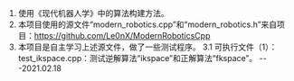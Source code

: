 1. 使用《现代机器人学》中的算法构建方法。
2. 本项目使用的源文件“modern_robotics.cpp”和“modern_robotics.h”来自项目：https://github.com/Le0nX/ModernRoboticsCpp
3. 本项目是自主学习上述源文件，做了一些测试程序。
3.1 可执行文件（1）：test_ikspace.cpp：测试逆解算法“ikspace”和正解算法“fkspace”。  ---2021.02.18
